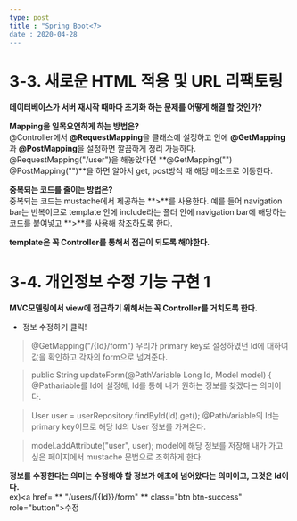 ```yaml
---
type: post
title : "Spring Boot<7>
date : 2020-04-28
---
```


# 3-3. 새로운 HTML 적용 및 URL 리팩토링

**데이터베이스가 서버 재시작 때마다 초기화 하는 문제를 어떻게 해결 할 것인가?**

**Mapping을 일목요연하게 하는 방법은?**   
@Controller에서 **@RequestMapping**을 클래스에 설정하고 안에 **@GetMapping**과 **@PostMapping**을 설정하면 깔끔하게 정리 가능하다.   
@RequestMapping("/user")을 해놓았다면 **@GetMapping("")  @PostMapping("")**을 하면 알아서 get, post방식 때 해당 메소드로 이동한다.

**중복되는 코드를 줄이는 방법은?**   
중복되는 코드는 mustache에서 제공하는 **>**를 사용한다. 예를 들어 navigation bar는 반복이므로 template 안에 include라는 폴더 안에
navigation bar에 해당하는 코드를 붙여넣고 **>**를 사용해 참조하도록 한다.

**template은 꼭 Controller를 통해서 접근이 되도록 해야한다.**

# 3-4. 개인정보 수정 기능 구현 1

**MVC모델링에서 view에 접근하기 위해서는 꼭 Controller를 거치도록 한다.**

* 정보 수정하기 클릭!

> @GetMapping("/{Id}/form")
우리가 primary key로 설정하였던 Id에 대하여 값을 확인하고 각자의 form으로 넘겨준다.

> public String updateForm(@PathVariable Long Id, Model model) {
@Pathariable를 Id에 설정해, Id를 통해 내가 원하는 정보를 찾겠다는 의미이다.

> User user = userRepository.findById(Id).get();
@PathVariable의 Id는 primary key이므로 해당 Id의 User 정보를 가져온다.

> model.addAttribute("user", user);
model에 해당 정보를 저장해 내가 가고 싶은 페이지에서 mustache 문법으로 조회하게 한다.

**정보를 수정한다는 의미는 수정해야 할 정보가 애초에 넘어왔다는 의미이고, 그것은 Id이다.**   
ex)<td><a href= ** "/users/{{Id}}/form" ** class="btn btn-success" role="button">수정</a></td>


